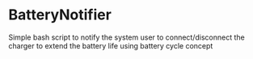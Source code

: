 # BatteryNotifier
Simple bash script to notify the system user to connect/disconnect the charger to extend the battery life using battery cycle concept
